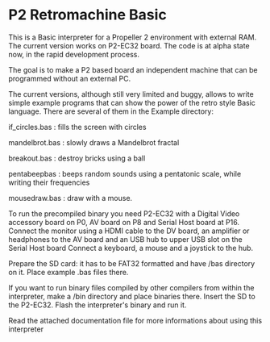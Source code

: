 # P2 Retromachine Basic
 
This is a Basic interpreter for a Propeller 2 environment with external RAM. The current version works on P2-EC32 board.
The code is at alpha state now, in the rapid development process.

The goal is to make a P2 based board an independent machine that can be programmed without an external PC. 

The current versions, although still very limited and buggy, allows to write simple example programs that can show the power of the retro style Basic language.
There are several of them in the Example directory:

if_circles.bas : fills the screen with circles

mandelbrot.bas : slowly draws a Mandelbrot fractal

breakout.bas : destroy bricks using a ball

pentabeepbas : beeps random sounds using a pentatonic scale, while writing their frequencies

mousedraw.bas : draw with a mouse.

To run the precompiled binary you need P2-EC32 with a Digital Video accessory board on P0, AV board on P8 and Serial Host board at P16.
Connect the monitor using a HDMI cable to the DV board, an amplifier or headphones to the AV board and an USB hub to upper USB slot on the Serial Host board
Connect a keyboard, a mouse and a joystick to the hub.

Prepare the SD card: it has to be FAT32 formatted and have /bas directory on it. Place example .bas files there.

If you want to run binary files compiled by other compilers from within the interpreter, make a /bin directory and place binaries there.
Insert the SD to the P2-EC32. Flash the interpreter's binary and run it. 

Read the attached documentation file for more informations about using this interpreter

